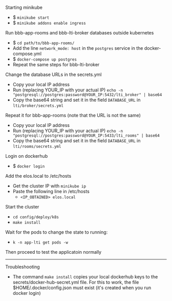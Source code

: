 Starting minikube

* $ `minikube start`
* $ `minikube addons enable ingress`

Run bbb-app-rooms and bbb-lti-broker databases outside kubernetes

* $ `cd path/to/bbb-app-rooms/`
* Add the line `network_mode: host` in the `postgres` service in the docker-compose.yml
* $ `docker-compose up postgres`
* Repeat the same steps for bbb-lti-broker

Change the database URLs in the secrets.yml

* Copy your local IP address
* Run (replacing YOUR_IP with your actual IP) `echo -n "postgresql://postgres:password@YOUR_IP:5432/lti_broker" | base64`
* Copy the base64 string and set it in the field `DATABASE_URL` in `lti/broker/secrets.yml`

Repeat it for bbb-app-rooms (note that the URL is not the same)

* Copy your local IP address
* Run (replacing YOUR_IP with your actual IP) `echo -n "postgresql://postgres:password@YOUR_IP:5433/lti_rooms" | base64`
* Copy the base64 string and set it in the field `DATABASE_URL` in `lti/rooms/secrets.yml`

Login on dockerhub

* $ `docker login`

Add the elos.local to /etc/hosts

* Get the cluster IP with `minikube ip`
* Paste the following line in /etc/hosts
  * `<IP_OBTAINED> elos.local`

Start the cluster

* `cd config/deploy/k8s`
* `make install`

Wait for the pods to change the state to running:

* `k -n app-lti get pods -w`

Then proceed to test the applicatoin normally

---

Troubleshooting

* The command `make install` copies your local dockerhub keys to the
secrets/docker-hub-secret.yml file. For this to work, the file
$HOME/.docker/config.json must exist (it's created when you run docker login)

